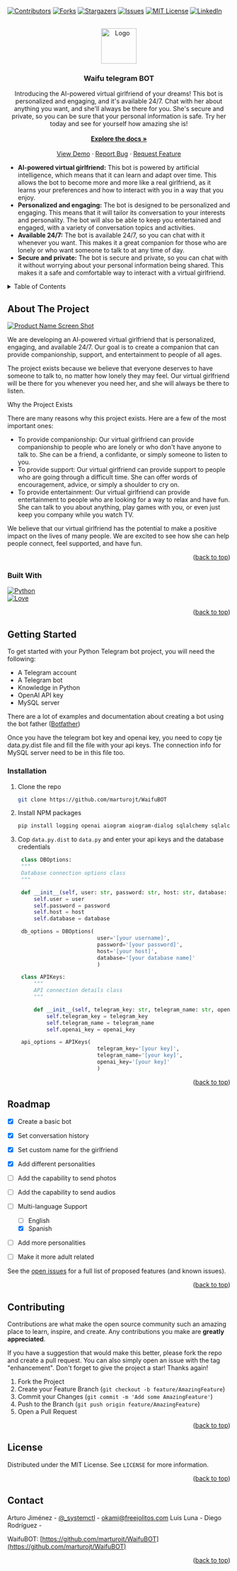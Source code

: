 <a name="readme-top"></a>

<!-- PROJECT SHIELDS -->
[![Contributors][contributors-shield]][contributors-url]
[![Forks][forks-shield]][forks-url]
[![Stargazers][stars-shield]][stars-url]
[![Issues][issues-shield]][issues-url]
[![MIT License][license-shield]][license-url]
[![LinkedIn][linkedin-shield]][linkedin-url]

<!-- PROJECT LOGO -->
<br />
<div align="center">
  <a href="https://github.com/marturojt/WaifuBOT">
    <img src="images/logo.png" alt="Logo" width="80" height="80">
  </a>

  <h3 align="center">Waifu telegram BOT</h3>

  <p align="center">
    Introducing the AI-powered virtual girlfriend of your dreams! This bot is personalized and engaging, and it's available 24/7. Chat with her about anything you want, and she'll always be there for you. She's secure and private, so you can be sure that your personal information is safe. Try her today and see for yourself how amazing she is!
    <br />
    <br />
    <a href="https://github.com/marturojt/WaifuBOT"><strong>Explore the docs »</strong></a>
    <br />
    <br />
    <a href="https://github.com/marturojt/WaifuBOT">View Demo</a>
    ·
    <a href="https://github.com/marturojt/WaifuBOT/issues">Report Bug</a>
    ·
    <a href="https://github.com/marturojt/WaifuBOT/issues">Request Feature</a>
  </p>
</div>

<div>
    <ul>
        <li><strong>AI-powered virtual girlfriend:</strong> This bot is powered by artificial intelligence, which means that it can learn and adapt over time. This allows the bot to become more and more like a real girlfriend, as it learns your preferences and how to interact with you in a way that you enjoy.</li>
        <li><strong>Personalized and engaging:</strong> The bot is designed to be personalized and engaging. This means that it will tailor its conversation to your interests and personality. The bot will also be able to keep you entertained and engaged, with a variety of conversation topics and activities.</li>
        <li><strong>Available 24/7:</strong> The bot is available 24/7, so you can chat with it whenever you want. This makes it a great companion for those who are lonely or who want someone to talk to at any time of day.</li>
        <li><strong>Secure and private:</strong> The bot is secure and private, so you can chat with it without worrying about your personal information being shared. This makes it a safe and comfortable way to interact with a virtual girlfriend.</li>
    </ul>
</div>



<!-- TABLE OF CONTENTS -->
<details>
  <summary>Table of Contents</summary>
  <ol>
    <li>
      <a href="#about-the-project">About The Project</a>
      <ul>
        <li><a href="#built-with">Built With</a></li>
      </ul>
    </li>
    <li><a href="#getting-started">Getting Started</a></li>
    <li><a href="#roadmap">Roadmap</a></li>
    <li><a href="#contributing">Contributing</a></li>
    <li><a href="#license">License</a></li>
    <li><a href="#contact">Contact</a></li>
  </ol>
</details>



<!-- ABOUT THE PROJECT -->
## About The Project

[![Product Name Screen Shot][product-screenshot]](https://example.com)

We are developing an AI-powered virtual girlfriend that is personalized, engaging, and available 24/7. Our goal is to create a companion that can provide companionship, support, and entertainment to people of all ages.

The project exists because we believe that everyone deserves to have someone to talk to, no matter how lonely they may feel. Our virtual girlfriend will be there for you whenever you need her, and she will always be there to listen.

Why the Project Exists

There are many reasons why this project exists. Here are a few of the most important ones:

- To provide companionship: Our virtual girlfriend can provide companionship to people who are lonely or who don't have anyone to talk to. She can be a friend, a confidante, or simply someone to listen to you.
- To provide support: Our virtual girlfriend can provide support to people who are going through a difficult time. She can offer words of encouragement, advice, or simply a shoulder to cry on.
- To provide entertainment: Our virtual girlfriend can provide entertainment to people who are looking for a way to relax and have fun. She can talk to you about anything, play games with you, or even just keep you company while you watch TV.

We believe that our virtual girlfriend has the potential to make a positive impact on the lives of many people. We are excited to see how she can help people connect, feel supported, and have fun.


<p align="right">(<a href="#readme-top">back to top</a>)</p>



### Built With

[![Python][Python.org]][Python-url]  
[![Love][LoveBadge]][Python-url]

<!-- * [![React][React.js]][React-url]
* [![Vue][Vue.js]][Vue-url]
* [![Angular][Angular.io]][Angular-url]
* [![Svelte][Svelte.dev]][Svelte-url]
* [![Laravel][Laravel.com]][Laravel-url]
* [![Bootstrap][Bootstrap.com]][Bootstrap-url]
* [![JQuery][JQuery.com]][JQuery-url] -->

<p align="right">(<a href="#readme-top">back to top</a>)</p>



<!-- GETTING STARTED -->
## Getting Started

To get started with your Python Telegram bot project, you will need the following:

- A Telegram account
- A Telegram bot
- Knowledge in Python
- OpenAI API key
- MySQL server

There are a lot of examples and documentation about creating a bot using the bot father ([Botfather](https://t.me/botfather))

Once you have the telegram bot key and openai key, you need to copy tje data.py.dist file and fill the file with your api keys. The connection info for MySQL server need to be in this file too.

### Installation

1. Clone the repo
   ```sh
   git clone https://github.com/marturojt/WaifuBOT
   ```
2. Install NPM packages
   ```sh
   pip install logging openai aiogram aiogram-dialog sqlalchemy sqlalchemy-utils flask mysql-connector-python
   ```
3. Cop `data.py.dist` to `data.py` and enter your api keys and the database credentials
   ```python
    class DBOptions:
    """
    Database connection options class
    """

    def __init__(self, user: str, password: str, host: str, database: str):
        self.user = user
        self.password = password
        self.host = host
        self.database = database

    db_options = DBOptions(
                            user='[your username]', 
                            password='[your password]', 
                            host='[your host]', 
                            database='[your database name]'
                            )

    class APIKeys:
        """
        API connection details class
        """

        def __init__(self, telegram_key: str, telegram_name: str, openai_key: str):
            self.telegram_key = telegram_key
            self.telegram_name = telegram_name
            self.openai_key = openai_key

    api_options = APIKeys(
                            telegram_key='[your key]',
                            telegram_name='[your key]', 
                            openai_key='[your key]'
                            )
   ```

<p align="right">(<a href="#readme-top">back to top</a>)</p>


<!-- ROADMAP -->
## Roadmap

- [x] Create a basic bot
- [x] Set conversation history
- [x] Set custom name for the girlfriend
- [x] Add different personalities
- [ ] Add the capability to send photos
- [ ] Add the capability to send audios
- [ ] Multi-language Support
    - [ ] English
    - [x] Spanish
- [ ] Add more personalities
- [ ] Make it more adult related


See the [open issues](https://github.com/marturojt/WaifuBOT/issues) for a full list of proposed features (and known issues).

<p align="right">(<a href="#readme-top">back to top</a>)</p>



<!-- CONTRIBUTING -->
## Contributing

Contributions are what make the open source community such an amazing place to learn, inspire, and create. Any contributions you make are **greatly appreciated**.

If you have a suggestion that would make this better, please fork the repo and create a pull request. You can also simply open an issue with the tag "enhancement".
Don't forget to give the project a star! Thanks again!

1. Fork the Project
2. Create your Feature Branch (`git checkout -b feature/AmazingFeature`)
3. Commit your Changes (`git commit -m 'Add some AmazingFeature'`)
4. Push to the Branch (`git push origin feature/AmazingFeature`)
5. Open a Pull Request

<p align="right">(<a href="#readme-top">back to top</a>)</p>



<!-- LICENSE -->
## License

Distributed under the MIT License. See `LICENSE` for more information.

<p align="right">(<a href="#readme-top">back to top</a>)</p>



<!-- CONTACT -->
## Contact

Arturo Jiménez - [@_systemctl](https://twitter.com/_systemctl) - okami@freejolitos.com
Luis Luna - []()
Diego Rodríguez - []()

WaifuBOT: [https://github.com/marturojt/WaifuBOT](https://github.com/marturojt/WaifuBOT)

<p align="right">(<a href="#readme-top">back to top</a>)</p>





<!-- MARKDOWN LINKS & IMAGES -->
<!-- https://www.markdownguide.org/basic-syntax/#reference-style-links -->
[contributors-shield]: https://img.shields.io/github/contributors/marturojt/WaifuBOT?style=for-the-badge
[contributors-url]: https://github.com/marturojt/WaifuBOT/graphs/contributors
[forks-shield]: https://img.shields.io/github/forks/marturojt/WaifuBOT?style=for-the-badge
[forks-url]: https://github.com/marturojt/WaifuBOT/network/members
[stars-shield]: https://img.shields.io/github/stars/marturojt/WaifuBOT?style=for-the-badge
[stars-url]: https://github.com/marturojt/WaifuBOT/stargazers
[issues-shield]: https://img.shields.io/github/issues/marturojt/WaifuBOT?style=for-the-badge
[issues-url]: https://github.com/marturojt/WaifuBOT/issues
[license-shield]: https://img.shields.io/github/license/marturojt/WaifuBOT?style=for-the-badge
[license-url]: https://github.com/marturojt/WaifuBOT/blob/dev/LICENSE
[linkedin-shield]: https://img.shields.io/badge/-LinkedIn-black.svg?style=for-the-badge&logo=linkedin&colorB=555
[linkedin-url]: https://www.linkedin.com/in/marturojt
[product-screenshot]: images/screenshot.png
[Next.js]: https://img.shields.io/badge/next.js-000000?style=for-the-badge&logo=nextdotjs&logoColor=white
[Next-url]: https://nextjs.org/
[React.js]: https://img.shields.io/badge/React-20232A?style=for-the-badge&logo=react&logoColor=61DAFB
[React-url]: https://reactjs.org/
[Vue.js]: https://img.shields.io/badge/Vue.js-35495E?style=for-the-badge&logo=vuedotjs&logoColor=4FC08D
[Vue-url]: https://vuejs.org/
[Angular.io]: https://img.shields.io/badge/Angular-DD0031?style=for-the-badge&logo=angular&logoColor=white
[Angular-url]: https://angular.io/
[Svelte.dev]: https://img.shields.io/badge/Svelte-4A4A55?style=for-the-badge&logo=svelte&logoColor=FF3E00
[Svelte-url]: https://svelte.dev/
[Laravel.com]: https://img.shields.io/badge/Laravel-FF2D20?style=for-the-badge&logo=laravel&logoColor=white
[Laravel-url]: https://laravel.com
[Bootstrap.com]: https://img.shields.io/badge/Bootstrap-563D7C?style=for-the-badge&logo=bootstrap&logoColor=white
[Bootstrap-url]: https://getbootstrap.com
[JQuery.com]: https://img.shields.io/badge/jQuery-0769AD?style=for-the-badge&logo=jquery&logoColor=white
[JQuery-url]: https://jquery.com
[Python.org]: https://img.shields.io/badge/Python-3776AB?style=for-the-badge&logo=python&logoColor=white
[Python-url]: https://python.org/
[LoveBadge]: https://img.shields.io/static/v1?label=❤️&message=Love&style=for-the-badge&color=red
[Love-url]: https://freejolitos.com
